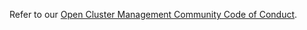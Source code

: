 [comment]: # ( Copyright Contributors to the Open Cluster Management project )

Refer to our [Open Cluster Management Community Code of Conduct](https://github.com/open-cluster-management/community/blob/main/CODE_OF_CONDUCT.md).

